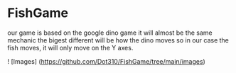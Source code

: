 # FishGame
our game is based on the google dino game it will almost be the same mechanic the bigest different will be how the dino moves so in our case the fish moves, it will only move on the Y axes.

! [Images] (https://github.com/Dot310/FishGame/tree/main/images)
